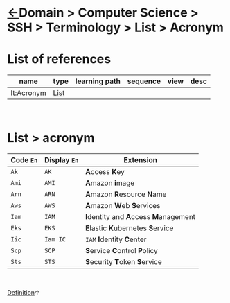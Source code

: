 <head><link rel="stylesheet" href="../../../md.css"/></head>


[//]: #(Reference)
[Repo_Readme]:      ../list/term_list.md
[Repo_Readme]:      ../list/term_list.md
[Acronym_It_List]:  .

# [&larr;][Repo_Readme]Domain > Computer Science > SSH > Terminology > List > Acronym
# List of references
|name|type|learning path|sequence|view|desc|
|-|-|-|-|-|-|
|It:Acronym|[List][Acronym_It_List]|
<br>


# List > acronym

|Code `En`|Display `En`|Extension|
|-|-|-|
|`Ak`|`AK`|**A**ccess **K**ey|
|`Ami`|`AMI`|**A**mazon **i**mage|
|`Arn`|`ARN`|**A**mazon **R**esource **N**ame|
|`Aws`|`AWS`|**A**mazon **W**eb **S**ervices|
|`Iam`|`IAM`|**I**dentity and **A**ccess **M**anagement|
|`Eks`|`EKS`|**E**lastic **K**ubernetes **S**ervice|
|`Iic`|`Iam IC`|`IAM` **I**dentity **C**enter|
|`Scp`|`SCP`|**S**ervice **C**ontrol **P**olicy|
|`Sts`|`STS`|**S**ecurity **T**oken **S**ervice|
<br>

[Definition](.)&#8593;
